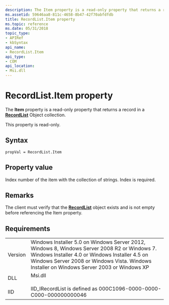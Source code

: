 ```yaml
---
description: The Item property is a read-only property that returns a record in a RecordList Object collection.
ms.assetid: 59646aa8-811c-4658-8b47-42f70abfdfdb
title: RecordList.Item property
ms.topic: reference
ms.date: 05/31/2018
topic_type: 
- APIRef
- kbSyntax
api_name: 
- RecordList.Item
api_type: 
- COM
api_location: 
- Msi.dll
---
```


# RecordList.Item property

The **Item** property is a read-only property that returns a record in a [**RecordList**](recordlist-object.md) Object collection.

This property is read-only.

## Syntax


```JScript
propVal = RecordList.Item
```



## Property value

Index number of the item with the collection of strings. Index is required.

## Remarks

The client must verify that the [**RecordList**](recordlist-object.md) object exists and is not empty before referencing the Item property.

## Requirements



|                    |                                                                                                                                                                                                                                                         |
|--------------------|---------------------------------------------------------------------------------------------------------------------------------------------------------------------------------------------------------------------------------------------------------|
| Version<br/> | Windows Installer 5.0 on Windows Server 2012, Windows 8, Windows Server 2008 R2 or Windows 7. Windows Installer 4.0 or Windows Installer 4.5 on Windows Server 2008 or Windows Vista. Windows Installer on Windows Server 2003 or Windows XP<br/> |
| DLL<br/>     | <dl> <dt>Msi.dll</dt> </dl>                                                                                                                                                                      |
| IID<br/>     | IID\_IRecordList is defined as 000C1096-0000-0000-C000-000000000046<br/>                                                                                                                                                                          |



 

 




